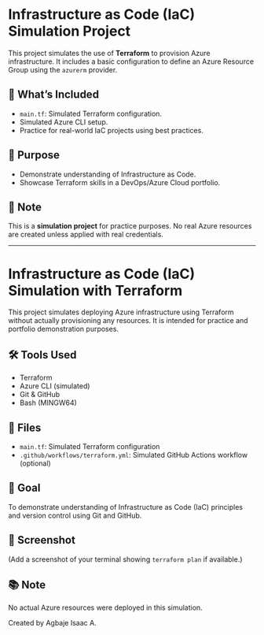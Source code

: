 # Infrastructure as Code (IaC) Simulation Project

This project simulates the use of **Terraform** to provision Azure infrastructure. It includes a basic configuration to define an Azure Resource Group using the `azurerm` provider.

## 🔧 What’s Included

- `main.tf`: Simulated Terraform configuration.
- Simulated Azure CLI setup.
- Practice for real-world IaC projects using best practices.

## 🚀 Purpose

- Demonstrate understanding of Infrastructure as Code.
- Showcase Terraform skills in a DevOps/Azure Cloud portfolio.

## 🧪 Note

This is a **simulation project** for practice purposes. No real Azure resources are created unless applied with real credentials.

---

# Infrastructure as Code (IaC) Simulation with Terraform

This project simulates deploying Azure infrastructure using Terraform without actually provisioning any resources. It is intended for practice and portfolio demonstration purposes.

## 🛠️ Tools Used
- Terraform
- Azure CLI (simulated)
- Git & GitHub
- Bash (MINGW64)

## 📁 Files
- `main.tf`: Simulated Terraform configuration
- `.github/workflows/terraform.yml`: Simulated GitHub Actions workflow (optional)

## 🚀 Goal
To demonstrate understanding of Infrastructure as Code (IaC) principles and version control using Git and GitHub.

## 📸 Screenshot
(Add a screenshot of your terminal showing `terraform plan` if available.)

## 📚 Note
No actual Azure resources were deployed in this simulation.


Created by Agbaje Isaac A.
